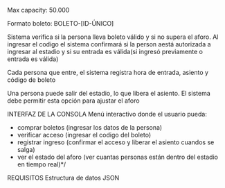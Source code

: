 Max capacity: 50.000

Formato boleto: BOLETO-[ID-ÚNICO]

Sistema verifica si la persona lleva boleto válido y si no supera el aforo.
Al ingresar el codigo el sistema confirmará si la person aestá autorizada a
ingresar al estadio y si su entrada es válida(si ingresó previamente o entrada es válida)


Cada persona que entre, el sistema registra hora de entrada, asiento y código de boleto

Una persona puede salir del estadio, lo que libera el asiento. El sistema debe permitir esta
opción para ajustar el aforo

INTERFAZ DE LA CONSOLA 
Menú interactivo donde el usuario pueda:
- comprar boletos (ingresar los datos de la persona)
- verificar acceso (ingresar el codigo del  boleto)
- registrar ingreso (confirmar el acceso y liberar el asiento cuandos se salga)
- ver el estado del aforo (ver cuantas personas están dentro del estadio en tiempo real)*/

REQUISITOS
Estructura de datos JSON
